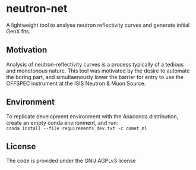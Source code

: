 # neutron-net
A lightweight tool to analyse neutron reflectivity curves and generate initial GenX fits.

## Motivation
Analysis of neutron-reflectivity curves is a process typically of a tedious and monotonous nature. This tool was motivated by the desire to automate the boring part, and simultaenously lower the barrier for entry to use the OFFSPEC instrument at the ISIS Neutron & Muon Source.

## Environment
To replicate development environment with the Anaconda distribution, create an empty conda environment, and run: <br />
```conda install --file requirements_dev.txt -c comet_ml```

## License
The code is provided under the GNU AGPLv3 license
